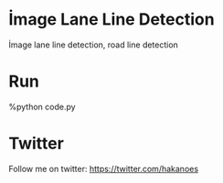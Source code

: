 # İmage Lane Line Detection
İmage lane line detection, road line detection
# Run
%python code.py
# Twitter
Follow me on twitter: https://twitter.com/hakanoes
